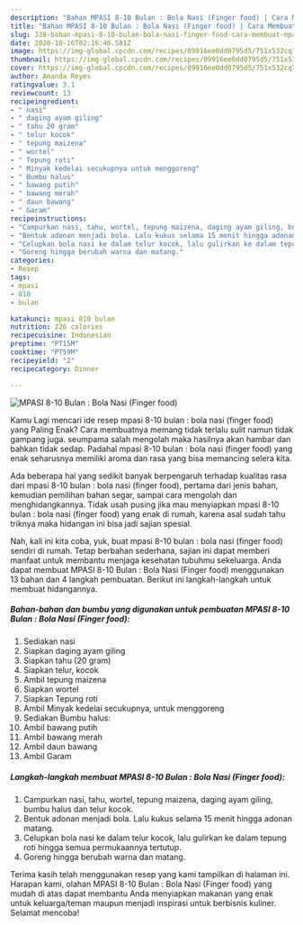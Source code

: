 ```yaml
---
description: "Bahan MPASI 8-10 Bulan : Bola Nasi (Finger food) | Cara Membuat MPASI 8-10 Bulan : Bola Nasi (Finger food) Yang Enak Banget"
title: "Bahan MPASI 8-10 Bulan : Bola Nasi (Finger food) | Cara Membuat MPASI 8-10 Bulan : Bola Nasi (Finger food) Yang Enak Banget"
slug: 338-bahan-mpasi-8-10-bulan-bola-nasi-finger-food-cara-membuat-mpasi-8-10-bulan-bola-nasi-finger-food-yang-enak-banget
date: 2020-10-16T02:16:46.581Z
image: https://img-global.cpcdn.com/recipes/09916ee0dd0795d5/751x532cq70/mpasi-8-10-bulan-bola-nasi-finger-food-foto-resep-utama.jpg
thumbnail: https://img-global.cpcdn.com/recipes/09916ee0dd0795d5/751x532cq70/mpasi-8-10-bulan-bola-nasi-finger-food-foto-resep-utama.jpg
cover: https://img-global.cpcdn.com/recipes/09916ee0dd0795d5/751x532cq70/mpasi-8-10-bulan-bola-nasi-finger-food-foto-resep-utama.jpg
author: Amanda Reyes
ratingvalue: 3.1
reviewcount: 13
recipeingredient:
- " nasi"
- " daging ayam giling"
- " tahu 20 gram"
- " telur kocok"
- " tepung maizena"
- " wortel"
- " Tepung roti"
- " Minyak kedelai secukupnya untuk menggoreng"
- " Bumbu halus"
- " bawang putih"
- " bawang merah"
- " daun bawang"
- " Garam"
recipeinstructions:
- "Campurkan nasi, tahu, wortel, tepung maizena, daging ayam giling, bumbu halus dan telur kocok."
- "Bentuk adonan menjadi bola. Lalu kukus selama 15 menit hingga adonan matang."
- "Celupkan bola nasi ke dalam telur kocok, lalu gulirkan ke dalam tepung roti hingga semua permukaannya tertutup."
- "Goreng hingga berubah warna dan matang."
categories:
- Resep
tags:
- mpasi
- 810
- bulan

katakunci: mpasi 810 bulan 
nutrition: 226 calories
recipecuisine: Indonesian
preptime: "PT15M"
cooktime: "PT59M"
recipeyield: "2"
recipecategory: Dinner

---
```



![MPASI 8-10 Bulan : Bola Nasi (Finger food)](https://img-global.cpcdn.com/recipes/09916ee0dd0795d5/751x532cq70/mpasi-8-10-bulan-bola-nasi-finger-food-foto-resep-utama.jpg)

Kamu Lagi mencari ide resep mpasi 8-10 bulan : bola nasi (finger food) yang Paling Enak? Cara membuatnya memang tidak terlalu sulit namun tidak gampang juga. seumpama salah mengolah maka hasilnya akan hambar dan bahkan tidak sedap. Padahal mpasi 8-10 bulan : bola nasi (finger food) yang enak seharusnya memiliki aroma dan rasa yang bisa memancing selera kita.

Ada beberapa hal yang sedikit banyak berpengaruh terhadap kualitas rasa dari mpasi 8-10 bulan : bola nasi (finger food), pertama dari jenis bahan, kemudian pemilihan bahan segar, sampai cara mengolah dan menghidangkannya. Tidak usah pusing jika mau menyiapkan mpasi 8-10 bulan : bola nasi (finger food) yang enak di rumah, karena asal sudah tahu triknya maka hidangan ini bisa jadi sajian spesial.




Nah, kali ini kita coba, yuk, buat mpasi 8-10 bulan : bola nasi (finger food) sendiri di rumah. Tetap berbahan sederhana, sajian ini dapat memberi manfaat untuk membantu menjaga kesehatan tubuhmu sekeluarga. Anda dapat membuat MPASI 8-10 Bulan : Bola Nasi (Finger food) menggunakan 13 bahan dan 4 langkah pembuatan. Berikut ini langkah-langkah untuk membuat hidangannya.

<!--inarticleads1-->

##### Bahan-bahan dan bumbu yang digunakan untuk pembuatan MPASI 8-10 Bulan : Bola Nasi (Finger food):

1. Sediakan  nasi
1. Siapkan  daging ayam giling
1. Siapkan  tahu (20 gram)
1. Siapkan  telur, kocok
1. Ambil  tepung maizena
1. Siapkan  wortel
1. Siapkan  Tepung roti
1. Ambil  Minyak kedelai secukupnya, untuk menggoreng
1. Sediakan  Bumbu halus:
1. Ambil  bawang putih
1. Ambil  bawang merah
1. Ambil  daun bawang
1. Ambil  Garam




<!--inarticleads2-->

##### Langkah-langkah membuat MPASI 8-10 Bulan : Bola Nasi (Finger food):

1. Campurkan nasi, tahu, wortel, tepung maizena, daging ayam giling, bumbu halus dan telur kocok.
1. Bentuk adonan menjadi bola. Lalu kukus selama 15 menit hingga adonan matang.
1. Celupkan bola nasi ke dalam telur kocok, lalu gulirkan ke dalam tepung roti hingga semua permukaannya tertutup.
1. Goreng hingga berubah warna dan matang.




Terima kasih telah menggunakan resep yang kami tampilkan di halaman ini. Harapan kami, olahan MPASI 8-10 Bulan : Bola Nasi (Finger food) yang mudah di atas dapat membantu Anda menyiapkan makanan yang enak untuk keluarga/teman maupun menjadi inspirasi untuk berbisnis kuliner. Selamat mencoba!

